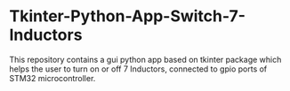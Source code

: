 # Tkinter-Python-App-Switch-7-Inductors
This repository contains a gui python app based on tkinter package which helps the user to turn on or off 7 Inductors, connected to gpio ports of STM32 microcontroller.
